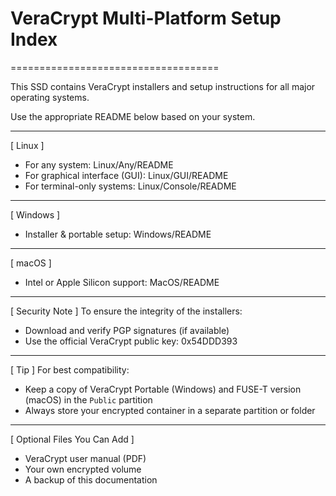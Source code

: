 # VeraCrypt Multi-Platform Setup Index
====================================

This SSD contains VeraCrypt installers and setup instructions for all major operating systems.

Use the appropriate README below based on your system.

------------------------------------------------------------
[ Linux ]
- For any system:                   Linux/Any/README
- For graphical interface (GUI):    Linux/GUI/README
- For terminal-only systems:        Linux/Console/README

------------------------------------------------------------
[ Windows ]
- Installer & portable setup:       Windows/README

------------------------------------------------------------
[ macOS ]
- Intel or Apple Silicon support:   MacOS/README

------------------------------------------------------------
[ Security Note ]
To ensure the integrity of the installers:
- Download and verify PGP signatures (if available)
- Use the official VeraCrypt public key: 0x54DDD393

------------------------------------------------------------
[ Tip ]
For best compatibility:
- Keep a copy of VeraCrypt Portable (Windows) and FUSE-T version (macOS) in the `Public` partition
- Always store your encrypted container in a separate partition or folder

------------------------------------------------------------
[ Optional Files You Can Add ]
- VeraCrypt user manual (PDF)
- Your own encrypted volume
- A backup of this documentation
